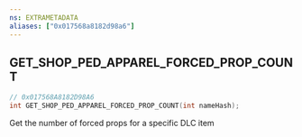 ```yaml
---
ns: EXTRAMETADATA
aliases: ["0x017568a8182d98a6"]
---
```

## GET_SHOP_PED_APPAREL_FORCED_PROP_COUNT

```c
// 0x017568A8182D98A6
int GET_SHOP_PED_APPAREL_FORCED_PROP_COUNT(int nameHash);
```

Get the number of forced props for a specific DLC item

